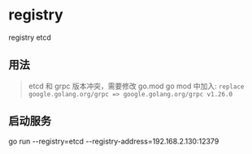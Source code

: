 # registry

registry etcd

## 用法

> etcd 和 grpc 版本冲突，需要修改 go.mod 
> go mod 中加入: `replace google.golang.org/grpc => google.golang.org/grpc v1.26.0`

## 启动服务

go run --registry=etcd --registry-address=192.168.2.130:12379

